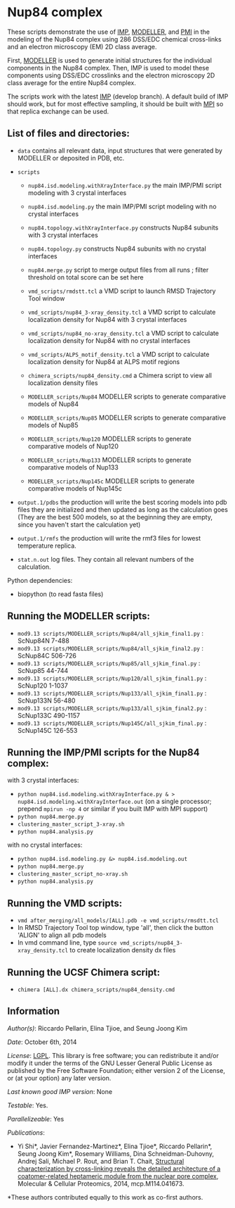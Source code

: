 # Nup84 complex

These scripts demonstrate the use of [IMP](http://salilab.org/imp), [MODELLER](http://salilab.org/modeller), and [PMI](https://github.com/salilab/pmi) in the modeling of the Nup84 complex using 286 DSS/EDC chemical cross-links and an electron microscopy (EM) 2D class average.

First, [MODELLER](http://salilab.org/modeller) is used to generate
initial structures for the individual components in the Nup84 complex. Then, IMP
is used to model these components using DSS/EDC crosslinks and the electron microscopy 2D class average for the entire Nup84 complex.

The scripts work with the latest [IMP](http://salilab.org/imp) (develop branch).
A default build of IMP should work, but for most effective sampling, it should
be built with [MPI](http://integrativemodeling.org/nightly/doc/html/namespaceIMP_1_1mpi.html) so that replica exchange can be used.

## List of files and directories:

- `data`		                         contains all relevant data, input structures that were generated by MODELLER or deposited in PDB, etc.

- `scripts`
  - `nup84.isd.modeling.withXrayInterface.py`  the main IMP/PMI script modeling with 3 crystal interfaces
  - `nup84.isd.modeling.py`                    the main IMP/PMI script modeling with no crystal interfaces

  - `nup84.topology.withXrayInterface.py`      constructs Nup84 subunits with 3 crystal interfaces
  - `nup84.topology.py`                        constructs Nup84 subunits with no crystal interfaces

  - `nup84.merge.py`                           script to merge output files from all runs ; filter threshold on total score can be set here
 
  - `vmd_scripts/rmdstt.tcl`                   a VMD script to launch RMSD Trajectory Tool window 
  - `vmd_scripts/nup84_3-xray_density.tcl`     a VMD script to calculate localization density for Nup84 with 3 crystal interfaces
  - `vmd_scripts/nup84_no-xray_density.tcl`    a VMD script to calculate localization density for Nup84 with no crystal interfaces
  - `vmd_scripts/ALPS_motif_density.tcl`       a VMD script to calculate localization density for Nup84 at ALPS motif regions 

  - `chimera_scripts/nup84_density.cmd`        a Chimera script to view all localization density files 

  - `MODELLER_scripts/Nup84` MODELLER scripts to generate comparative models of Nup84

  - `MODELLER_scripts/Nup85` MODELLER scripts to generate comparative models of Nup85

  - `MODELLER_scripts/Nup120` MODELLER scripts to generate comparative models of Nup120

  - `MODELLER_scripts/Nup133` MODELLER scripts to generate comparative models of Nup133

  - `MODELLER_scripts/Nup145c` MODELLER scripts to generate comparative models of Nup145c

- `output.1/pdbs`    the production will write the best scoring models into pdb files they are initialized and then updated as long as the calculation goes
                 (They are the best 500 models, so at the beginning they are empty, since you haven't start the calculation yet)
- `output.1/rmfs`    the production will write the rmf3 files for lowest temperature replica.
- `stat.n.out`	 log files. They contain all relevant numbers of the calculation.

Python dependencies:
- biopython 		(to read fasta files)

## Running the MODELLER scripts:
- `mod9.13 scripts/MODELLER_scripts/Nup84/all_sjkim_final1.py` : ScNup84N 7-488
- `mod9.13 scripts/MODELLER_scripts/Nup84/all_sjkim_final2.py` : ScNup84C 506-726
- `mod9.13 scripts/MODELLER_scripts/Nup85/all_sjkim_final.py` : ScNup85 44-744
- `mod9.13 scripts/MODELLER_scripts/Nup120/all_sjkim_final1.py` : ScNup120 1-1037
- `mod9.13 scripts/MODELLER_scripts/Nup133/all_sjkim_final1.py` : ScNup133N 56-480
- `mod9.13 scripts/MODELLER_scripts/Nup133/all_sjkim_final2.py` : ScNup133C 490-1157
- `mod9.13 scripts/MODELLER_scripts/Nup145C/all_sjkim_final.py` : ScNup145C 126-553

## Running the IMP/PMI scripts for the Nup84 complex:
with 3 crystal interfaces:
- `python nup84.isd.modeling.withXrayInterface.py & > nup84.isd.modeling.withXrayInterface.out` (on a single processor; prepend `mpirun -np 4` or similar if you built IMP with MPI support)
- `python nup84.merge.py`
- `clustering_master_script_3-xray.sh`
- `python nup84.analysis.py`

with no crystal interfaces:
- `python nup84.isd.modeling.py &> nup84.isd.modeling.out`
- `python nup84.merge.py`
- `clustering_master_script_no-xray.sh`
- `python nup84.analysis.py`

## Running the VMD scripts:
- `vmd after_merging/all_models/[ALL].pdb -e vmd_scripts/rmsdtt.tcl` 
- In RMSD Trajectory Tool top window, type 'all', then click the button 'ALIGN' to align all pdb models
- In vmd command line, type `source vmd_scripts/nup84_3-xray_density.tcl` to create localization density dx files

## Running the UCSF Chimera script:
- `chimera [ALL].dx chimera_scripts/nup84_density.cmd` 

## Information

_Author(s)_: Riccardo Pellarin, Elina Tjioe, and Seung Joong Kim

_Date_: October 6th, 2014

_License_: [LGPL](http://www.gnu.org/licenses/old-licenses/lgpl-2.1.html).
This library is free software; you can redistribute it and/or
modify it under the terms of the GNU Lesser General Public
License as published by the Free Software Foundation; either
version 2 of the License, or (at your option) any later version.

_Last known good IMP version_: None

_Testable_: Yes.

_Parallelizeable_: Yes

_Publications_:
 - Yi Shi\*, Javier Fernandez-Martinez\*, Elina Tjioe\*, Riccardo Pellarin\*, Seung Joong Kim\*, Rosemary Williams, Dina Schneidman-Duhovny, Andrej Sali, Michael P. Rout, and Brian T. Chait, [Structural characterization by cross-linking reveals the detailed architecture of a coatomer-related heptameric module from the nuclear pore complex](http://mcponline.org/content/early/2014/08/26/mcp.M114.041673), Molecular & Cellular Proteomics, 2014, mcp.M114.041673.

 \*These authors contributed equally to this work as co-first authors.

